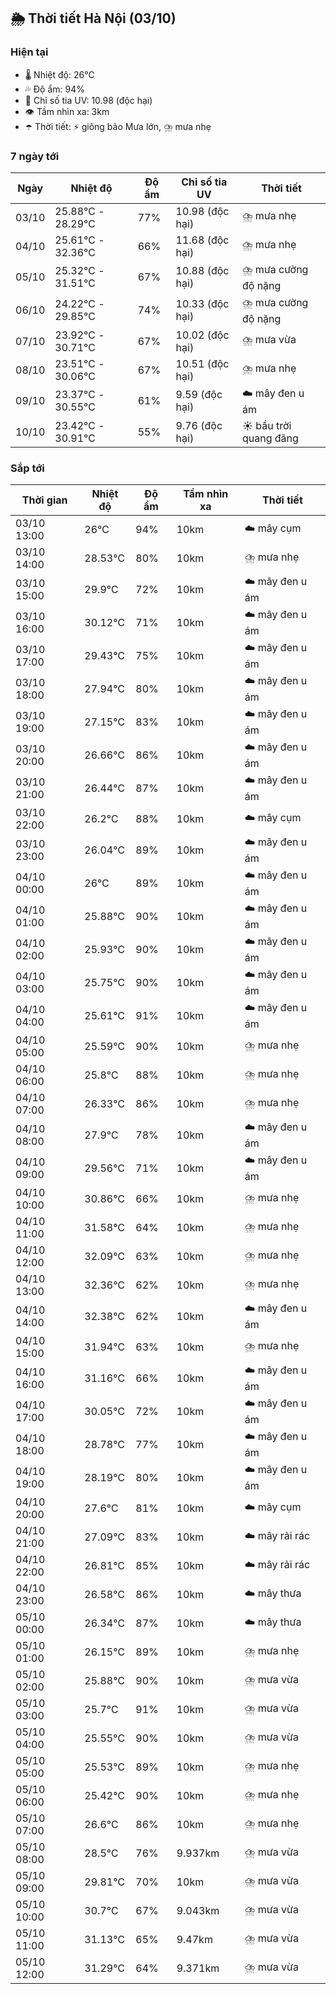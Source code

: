 ## 🌦️ Thời tiết Hà Nội (03/10)

### Hiện tại

- 🌡️ Nhiệt độ: 26℃
- 💦 Độ ẩm: 94%
- 🌟 Chỉ số tia UV: 10.98 (độc hại)
- 👁️ Tầm nhìn xa: 3km
- ☂️ Thời tiết: ⚡ giông bão Mưa lớn, ⛈️ mưa nhẹ

### 7 ngày tới

| Ngày | Nhiệt độ | Độ ẩm | Chỉ số tia UV | Thời tiết |
| --- | --- | --- | --- | --- |
| 03/10 | 25.88℃ - 28.29℃ | 77% | 10.98 (độc hại) | ⛈️ mưa nhẹ |
| 04/10 | 25.61℃ - 32.36℃ | 66% | 11.68 (độc hại) | ⛈️ mưa nhẹ |
| 05/10 | 25.32℃ - 31.51℃ | 67% | 10.88 (độc hại) | ⛈️ mưa cường độ nặng |
| 06/10 | 24.22℃ - 29.85℃ | 74% | 10.33 (độc hại) | ⛈️ mưa cường độ nặng |
| 07/10 | 23.92℃ - 30.71℃ | 67% | 10.02 (độc hại) | ⛈️ mưa vừa |
| 08/10 | 23.51℃ - 30.06℃ | 67% | 10.51 (độc hại) | ⛈️ mưa nhẹ |
| 09/10 | 23.37℃ - 30.55℃ | 61% | 9.59 (độc hại) | ☁️ mây đen u ám |
| 10/10 | 23.42℃ - 30.91℃ | 55% | 9.76 (độc hại) | ☀️ bầu trời quang đãng |

### Sắp tới

| Thời gian | Nhiệt độ | Độ ẩm | Tầm nhìn xa | Thời tiết |
| --- | --- | --- | --- | --- |
| 03/10 13:00 | 26℃ | 94% | 10km | ☁️ mây cụm |
| 03/10 14:00 | 28.53℃ | 80% | 10km | ⛈️ mưa nhẹ |
| 03/10 15:00 | 29.9℃ | 72% | 10km | ☁️ mây đen u ám |
| 03/10 16:00 | 30.12℃ | 71% | 10km | ☁️ mây đen u ám |
| 03/10 17:00 | 29.43℃ | 75% | 10km | ☁️ mây đen u ám |
| 03/10 18:00 | 27.94℃ | 80% | 10km | ☁️ mây đen u ám |
| 03/10 19:00 | 27.15℃ | 83% | 10km | ☁️ mây đen u ám |
| 03/10 20:00 | 26.66℃ | 86% | 10km | ☁️ mây đen u ám |
| 03/10 21:00 | 26.44℃ | 87% | 10km | ☁️ mây đen u ám |
| 03/10 22:00 | 26.2℃ | 88% | 10km | ☁️ mây cụm |
| 03/10 23:00 | 26.04℃ | 89% | 10km | ☁️ mây đen u ám |
| 04/10 00:00 | 26℃ | 89% | 10km | ☁️ mây đen u ám |
| 04/10 01:00 | 25.88℃ | 90% | 10km | ☁️ mây đen u ám |
| 04/10 02:00 | 25.93℃ | 90% | 10km | ☁️ mây đen u ám |
| 04/10 03:00 | 25.75℃ | 90% | 10km | ☁️ mây đen u ám |
| 04/10 04:00 | 25.61℃ | 91% | 10km | ☁️ mây đen u ám |
| 04/10 05:00 | 25.59℃ | 90% | 10km | ⛈️ mưa nhẹ |
| 04/10 06:00 | 25.8℃ | 88% | 10km | ⛈️ mưa nhẹ |
| 04/10 07:00 | 26.33℃ | 86% | 10km | ⛈️ mưa nhẹ |
| 04/10 08:00 | 27.9℃ | 78% | 10km | ☁️ mây đen u ám |
| 04/10 09:00 | 29.56℃ | 71% | 10km | ☁️ mây đen u ám |
| 04/10 10:00 | 30.86℃ | 66% | 10km | ⛈️ mưa nhẹ |
| 04/10 11:00 | 31.58℃ | 64% | 10km | ⛈️ mưa nhẹ |
| 04/10 12:00 | 32.09℃ | 63% | 10km | ⛈️ mưa nhẹ |
| 04/10 13:00 | 32.36℃ | 62% | 10km | ⛈️ mưa nhẹ |
| 04/10 14:00 | 32.38℃ | 62% | 10km | ☁️ mây đen u ám |
| 04/10 15:00 | 31.94℃ | 63% | 10km | ⛈️ mưa nhẹ |
| 04/10 16:00 | 31.16℃ | 66% | 10km | ☁️ mây đen u ám |
| 04/10 17:00 | 30.05℃ | 72% | 10km | ☁️ mây đen u ám |
| 04/10 18:00 | 28.78℃ | 77% | 10km | ☁️ mây đen u ám |
| 04/10 19:00 | 28.19℃ | 80% | 10km | ☁️ mây đen u ám |
| 04/10 20:00 | 27.6℃ | 81% | 10km | ☁️ mây cụm |
| 04/10 21:00 | 27.09℃ | 83% | 10km | ☁️ mây rải rác |
| 04/10 22:00 | 26.81℃ | 85% | 10km | ☁️ mây rải rác |
| 04/10 23:00 | 26.58℃ | 86% | 10km | ☁️ mây thưa |
| 05/10 00:00 | 26.34℃ | 87% | 10km | ☁️ mây thưa |
| 05/10 01:00 | 26.15℃ | 89% | 10km | ⛈️ mưa nhẹ |
| 05/10 02:00 | 25.88℃ | 90% | 10km | ⛈️ mưa vừa |
| 05/10 03:00 | 25.7℃ | 91% | 10km | ⛈️ mưa vừa |
| 05/10 04:00 | 25.55℃ | 90% | 10km | ⛈️ mưa vừa |
| 05/10 05:00 | 25.53℃ | 89% | 10km | ⛈️ mưa nhẹ |
| 05/10 06:00 | 25.42℃ | 90% | 10km | ⛈️ mưa nhẹ |
| 05/10 07:00 | 26.6℃ | 86% | 10km | ⛈️ mưa nhẹ |
| 05/10 08:00 | 28.5℃ | 76% | 9.937km | ⛈️ mưa vừa |
| 05/10 09:00 | 29.81℃ | 70% | 10km | ⛈️ mưa vừa |
| 05/10 10:00 | 30.7℃ | 67% | 9.043km | ⛈️ mưa vừa |
| 05/10 11:00 | 31.13℃ | 65% | 9.47km | ⛈️ mưa vừa |
| 05/10 12:00 | 31.29℃ | 64% | 9.371km | ⛈️ mưa vừa |
